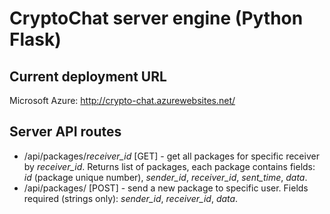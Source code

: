 # CryptoChat server engine (Python Flask)
## Current deployment URL
Microsoft Azure: http://crypto-chat.azurewebsites.net/
## Server API routes
* /api/packages/*receiver_id* [GET] - get all packages for specific receiver by *receiver_id*. Returns list of packages, each package contains fields: *id* (package unique number), *sender_id*, *receiver_id*, *sent_time*, *data*.
* /api/packages/ [POST] - send a new package to specific user. Fields required (strings only): *sender_id*, *receiver_id*, *data*.
